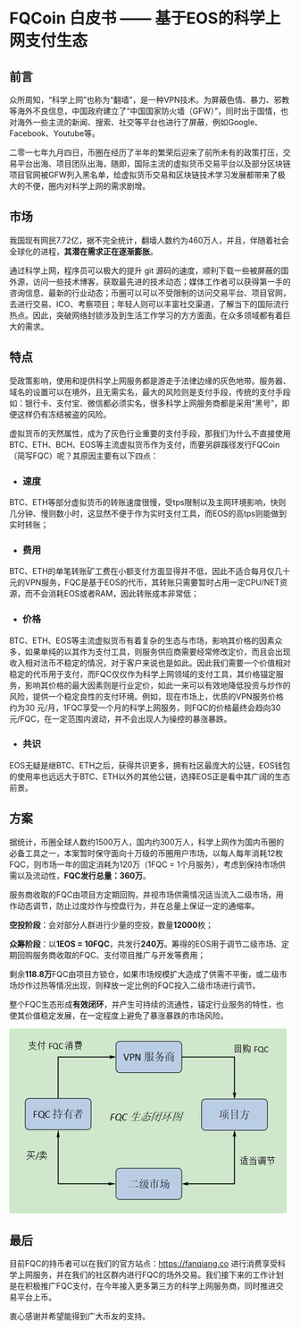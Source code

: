 # FQCoin 白皮书 —— 基于EOS的科学上网支付生态
## 前言 
众所周知，“科学上网”也称为“翻墙”，是一种VPN技术。为屏蔽色情、暴力、邪教等海外不良信息，中国政府建立了“中国国家防火墙（GFW）”，同时出于国情，也对海外一些主流的新闻、搜索、社交等平台也进行了屏蔽，例如Google、Facebook、Youtube等。

二零一七年九月四日，币圈在经历了半年的繁荣后迎来了前所未有的政策打压，交易平台出海、项目团队出海，随即，国际主流的虚拟货币交易平台以及部分区块链项目官网被GFW列入黑名单，给虚拟货币交易和区块链技术学习发展都带来了极大的不便，圈内对科学上网的需求剧增。

## 市场
我国现有网民7.72亿，据不完全统计，翻墙人数约为460万人，并且，伴随着社会全球化的进程，**其潜在需求正在逐渐膨胀**。

通过科学上网，程序员可以极大的提升 git 源码的速度，顺利下载一些被屏蔽的国外源，访问一些技术博客，获取最先进的技术动态；媒体工作者可以获得第一手的咨询信息、最新的行业动态；币圈可以可以不受限制的访问交易平台、项目官网，去进行交易、ICO、考察项目；年轻人则可以丰富社交渠道，了解当下的国际流行热点。因此，突破网络封锁涉及到生活工作学习的方方面面，在众多领域都有着巨大的需求。

## 特点
受政策影响，使用和提供科学上网服务都是游走于法律边缘的灰色地带。服务器、域名的设置可以在境外，且无需实名，最大的风险则是支付手段，传统的支付手段如：银行卡、支付宝、微信都必须实名，很多科学上网服务商都是采用“黑号”，即便这样仍有冻结被盗的风险。

虚拟货币的天然属性，成为了灰色行业重要的支付手段，那我们为什么不直接使用BTC、ETH、BCH、EOS等主流虚拟货币作为支付，而要另辟蹊径发行FQCoin（简写FQC）呢？其原因主要有以下四点：

- ### 速度
BTC、ETH等部分虚拟货币的转账速度很慢，受tps限制以及主网环境影响，快则几分钟、慢则数小时，这显然不便于作为实时支付工具，而EOS的高tps则能做到实时转账；
- ### 费用
BTC、ETH的单笔转账矿工费在小额支付方面显得并不低，因此不适合每月仅几十元的VPN服务，FQC是基于EOS的代币，其转账只需要暂时占用一定CPU/NET资源，而不会消耗EOS或者RAM，因此转账成本非常低；
- ### 价格
BTC、ETH、EOS等主流虚拟货币有着复杂的生态与市场，影响其价格的因素众多，如果单纯的以其作为支付工具，则服务供应商需要经常修改定价，而且会出现收入相对法币不稳定的情况，对于客户来说也是如此。因此我们需要一个价值相对稳定的代币用于支付，而FQC仅仅作为科学上网领域的支付工具，其价格锚定服务，影响其价格的最大因素则是行业定价，如此一来可以有效地降低投资与炒作的风险，提供一个稳定良性的支付环境。例如，现在市场上，优质的VPN服务价格约为30 元/月，1FQC享受一个月的科学上网服务，则FQC的价格最终会趋向30元/FQC，在一定范围内波动，并不会出现人为操控的暴涨暴跌。
- ### 共识
EOS无疑是继BTC、ETH之后，获得共识更多，拥有社区最庞大的公链，EOS钱包的使用率也远远大于BTC、ETH以外的其他公链，选择EOS正是看中其广阔的生态前景。

## 方案
据统计，币圈全球人数约1500万人，国内约300万人，科学上网作为国内币圈的必备工具之一，本案暂时保守面向十万级的币圈用户市场，以每人每年消耗12枚FQC，则市场一年的固定消耗为120万（1FQC = 1个月服务），考虑到保持市场供需以及流动性，**FQC发行总量：360万**。

服务商收取的FQC由项目方定期回购，并视市场供需情况适当流入二级市场，用作动态调节，防止过度炒作与控盘行为，并在总量上保证一定的通缩率。

**空投阶段**：会对部分人群进行少量的空投，数量**12000**枚；

**众筹阶段**：以**1EOS = 10FQC**，共发行**240万**。筹得的EOS用于调节二级市场、定期回购服务商收取的FQC、支付项目推广与开发等费用；

剩余**118.8万**FQC由项目方锁仓，如果市场规模扩大造成了供需不平衡，或二级市场炒作过热等情况出现，则释放一定比例的FQC投入二级市场进行调节。

整个FQC生态形成**有效闭环**，并产生可持续的流通性，锚定行业服务的特性，也使其价值稳定发展，在一定程度上避免了暴涨暴跌的市场风险。

![image](https://github.com/fqcoin/FQCoin/blob/master/image/flowchart.JPG)

## 最后
目前FQC的持币者可以在我们的官方站点：https://fanqiang.co 进行消费享受科学上网服务，并在我们的社区群内进行FQC的场外交易。我们接下来的工作计划是在积极推广FQC支付，在今年接入更多第三方的科学上网服务商，同时推进交易平台上币。

衷心感谢并希望能得到广大币友的支持。
